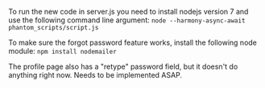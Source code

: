 To run the new code in server.js you need to install nodejs version 7 and use the following command line argument:
`node --harmony-async-await phantom_scripts/script.js`

To make sure the forgot password feature works, install the following node module:
`npm install nodemailer`

The profile page also has a "retype" password field, but it doesn't do anything right now. Needs to be implemented ASAP.
